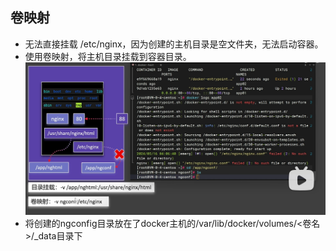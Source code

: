 ## 卷映射
- 无法直接挂载 /etc/nginx，因为创建的主机目录是空文件夹，无法启动容器。
- 使用卷映射，将主机目录挂载到容器目录。
![](./images/docker-14-01.png)
- 将创建的ngconfig目录放在了docker主机的/var/lib/docker/volumes/<卷名>/_data目录下